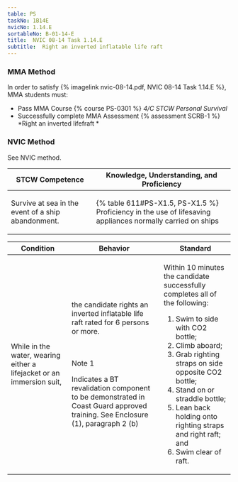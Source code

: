 ```yaml
---
table: PS
taskNo: 1B14E
nvicNo: 1.14.E 
sortableNo: B-01-14-E
title:  NVIC 08-14 Task 1.14.E
subtitle:  Right an inverted inflatable life raft
---
```



### MMA Method

In order to satisfy  {% imagelink nvic-08-14.pdf, NVIC 08-14 Task 1.14.E %}, MMA students must:

* Pass MMA Course {% course PS-0301 %}  *4/C STCW Personal Survival*
* Successfully complete MMA Assessment {% assessment SCRB-1 %} *Right an inverted lifefraft *


### NVIC Method

<a onclick="togglevisibility('nvic_methods')" >See NVIC method.</a>

<div id='nvic_methods' class='hide'>

<table>
<thead>
<tr>
<th class='forty'> STCW Competence </th>
<th class='sixty'> Knowledge, Understanding, and Proficiency </th>
</tr>
</thead>




<tbody>
<tr><td markdown='1'>

Survive at sea in the event of a ship abandonment.

</td><td markdown='1'>

{% table 611#PS-X1.5, PS-X1.5 %} Proficiency in the use of lifesaving appliances normally carried on ships

</td></tr>


</tbody>
</table>


<table>
<thead>
<tr><th class='twenty'>  Condition </th><th class='twenty'> Behavior </th><th  class='sixty'>Standard </th></tr>
</thead>
<tbody >



<tr><td markdown='1'>

While in the water, wearing either a lifejacket or an immersion suit,

</td><td markdown='1'>

the candidate rights an inverted inflatable life raft rated for 6 persons or more.

<br>

<div class="tooltip" markdown='1'>

Note 1

Indicates a BT revalidation component to be demonstrated in Coast Guard approved training. See Enclosure (1), paragraph 2 (b)

</div>


</td><td markdown='1'>

Within 10 minutes the candidate successfully completes all of the following:
 
1. Swim to side with CO2 bottle; 
2. Climb aboard; 
3. Grab righting straps on side opposite CO2 bottle; 
4. Stand on or straddle bottle; 
5. Lean back holding onto righting straps and right raft; and 
6. Swim clear of raft.

</td></tr>
</tbody>
</table>
</div>
